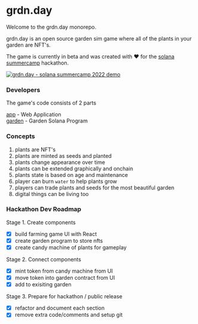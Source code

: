 # grdn.day

Welcome to the grdn.day monorepo.

grdn.day is an open source garden sim game where all of the plants in your garden are NFT's.

The game is currently in beta and was created with ❤️ for the [solana summercamp](https://solana.com/summercamp) hackathon.



[![grdn.day - solana summercamp 2022 demo](https://i.vimeocdn.com/video/1489386006-865ecc58f2f744c0a48d6eadbb0b1764eef24bc8b4c7ddaa59bab4ce87b491ea-d_400x600)](https://vimeo.com/740139188)

### Developers
The game's code consists of 2 parts

[app](./app) - Web Application  
[garden](./garden) - Garden Solana Program  


### Concepts

1. plants are NFT's
2. plants are minted as seeds and planted 
3. plants change appearance over time
4. plants can be extended graphically and onchain
5. plants state is based on age and maintenance
6. player can burn `water` to help plants grow
7. players can trade plants and seeds for the most beautiful garden
8. digital things can be living too


### Hackathon Dev Roadmap

Stage 1. Create components
- [X] build farming game UI with React
- [X] create garden program to store nfts
- [X] create candy machine of plants for gameplay

Stage 2. Connect components
- [X] mint token from candy machine from UI
- [X] move token into garden contract from UI
- [X] add to exisiting garden

Stage 3. Prepare for hackathon / public release
- [X] refactor and document each section
- [X] remove extra code/comments and setup git
